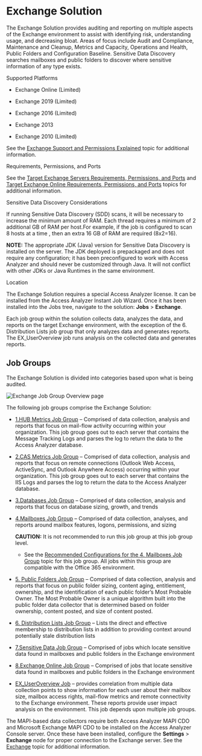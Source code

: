 # Exchange Solution

The Exchange Solution provides auditing and reporting on multiple aspects of the Exchange
environment to assist with identifying risk, understanding usage, and decreasing bloat. Areas of
focus include Audit and Compliance, Maintenance and Cleanup, Metrics and Capacity, Operations and
Health, Public Folders and Configuration Baseline. Sensitive Data Discovery searches mailboxes and
public folders to discover where sensitive information of any type exists.

Supported Platforms

- Exchange Online (Limited)

- Exchange 2019 (Limited)
- Exchange 2016 (Limited)
- Exchange 2013
- Exchange 2010 (Limited)

See the
[Exchange Support and Permissions Explained](/docs/accessanalyzer/12.0/requirements/solutions/exchange/support.md) topic
for additional information.

Requirements, Permissions, and Ports

See the
[Target Exchange Servers Requirements, Permissions, and Ports](/docs/accessanalyzer/12.0/requirements/target/exchange.md)
and
[Target Exchange Online Requirements, Permissions, and Ports](/docs/accessanalyzer/12.0/requirements/target/exchangeonline.md)
topics for additional information.

Sensitive Data Discovery Considerations

If running Sensitive Data Discovery (SDD) scans, it will be necessary to increase the minimum amount
of RAM. Each thread requires a minimum of 2 additional GB of RAM per host.For example, if the job is
configured to scan 8 hosts at a time , then an extra 16 GB of RAM are required (8x2=16).

**NOTE:** The appropriate JDK (Java) version for Sensitive Data Discovery is installed on the
server. The JDK deployed is prepackaged and does not require any configuration; it has been
preconfigured to work with Access Analyzer and should never be customized through Java. It will not
conflict with other JDKs or Java Runtimes in the same environment.

Location

The Exchange Solution requires a special Access Analyzer license. It can be installed from the
Access Analyzer Instant Job Wizard. Once it has been installed into the Jobs tree, navigate to the
solution: **Jobs** > **Exchange**.

Each job group within the solution collects data, analyzes the data, and reports on the target
Exchange environment, with the exception of the 6. Distribution Lists job group that only analyzes
data and generates reports. The EX_UserOverview job runs analysis on the collected data and
generates reports.

## Job Groups

The Exchange Solution is divided into categories based upon what is being audited.

![Exchange Job Group Overview page](/img/product_docs/accessanalyzer/12.0/solutions/exchange/overviewpage.webp)

The following job groups comprise the Exchange Solution:

- [1.HUB Metrics Job Group](/docs/accessanalyzer/12.0/solutions/exchange/hubmetrics/overview.md) – Comprised of data collection, analysis and
  reports that focus on mail-flow activity occurring within your organization. This job group goes
  out to each server that contains the Message Tracking Logs and parses the log to return the data
  to the Access Analyzer database.
- [2.CAS Metrics Job Group](/docs/accessanalyzer/12.0/solutions/exchange/casmetrics/overview.md) – Comprised of data collection, analysis and
  reports that focus on remote connections (Outlook Web Access, ActiveSync, and Outlook Anywhere
  Access) occurring within your organization. This job group goes out to each server that contains
  the IIS Logs and parses the log to return the data to the Access Analyzer database.
- [3.Databases Job Group](/docs/accessanalyzer/12.0/solutions/exchange/databases/overview.md) – Comprised of data collection, analysis and
  reports that focus on database sizing, growth, and trends
- [4.Mailboxes Job Group](/docs/accessanalyzer/12.0/solutions/exchange/mailboxes/overview.md) – Comprised of data collection, analyses, and
  reports around mailbox features, logons, permissions, and sizing

    **CAUTION:** It is not recommended to run this job group at this job group level.

    - See the [Recommended Configurations for the 4. Mailboxes Job Group](/docs/accessanalyzer/12.0/solutions/exchange/mailboxes/recommended.md)
      topic for this job group. All jobs within this group are compatible with the Office 365
      environment.

- [5. Public Folders Job Group](/docs/accessanalyzer/12.0/solutions/exchange/publicfolders/overview.md) – Comprised of data collection, analysis
  and reports that focus on public folder sizing, content aging, entitlement, ownership, and the
  identification of each public folder’s Most Probable Owner. The Most Probable Owner is a unique
  algorithm built into the public folder data collector that is determined based on folder
  ownership, content posted, and size of content posted.
- [6. Distribution Lists Job Group](/docs/accessanalyzer/12.0/solutions/exchange/distributionlists/overview.md) – Lists the direct and effective
  membership to distribution lists in addition to providing context around potentially stale
  distribution lists
- [7.Sensitive Data Job Group](/docs/accessanalyzer/12.0/solutions/exchange/sensitivedata/overview.md) – Comprised of jobs which locate sensitive
  data found in mailboxes and public folders in the Exchange environment
- [8.Exchange Online Job Group](/docs/accessanalyzer/12.0/solutions/exchange/online/overview.md) – Comprised of jobs that locate sensitive data
  found in mailboxes and public folders in the Exchange environment
- [EX_UserOverview Job](/docs/accessanalyzer/12.0/solutions/exchange/ex_useroverview.md) – provides correlation from multiple data collection
  points to show information for each user about their mailbox size, mailbox access rights,
  mail-flow metrics and remote connectivity to the Exchange environment. These reports provide user
  impact analysis on the environment. This job depends upon multiple job groups.

The MAPI-based data collectors require both Access Analyzer MAPI CDO and Microsoft Exchange MAPI CDO
to be installed on the Access Analyzer Console server. Once these have been installed, configure the
**Settings** > **Exchange** node for proper connection to the Exchange server. See the
[Exchange](/docs/accessanalyzer/12.0/admin/settings/exchange.md) topic for additional information.
